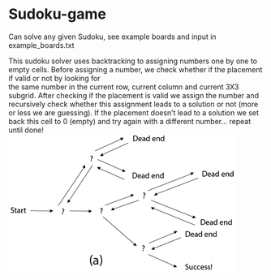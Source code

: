 # Sudoku-game
Can solve any given Sudoku, see example boards and input in example_boards.txt

This sudoku solver uses backtracking to assigning numbers one by one to empty cells. Before assigning a number, we check whether if the placement if valid or not by looking for  
the same number in the current row, current column and current 3X3 subgrid. After checking if the placement is valid we assign the number and recursively check whether this assignment leads to a solution or not (more or less we are guessing). If the placement doesn’t lead to a solution we set back this cell to 0 (empty) and try again with a different number... repeat until done!
![Backtracking](https://github.com/alflinusjonsson/Sudoku-game/blob/master/backtracking.png)
